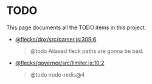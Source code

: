 # TODO

This page documents all the TODO items in this project.

- <a href='https://github.com/cha0s/flecks/tree/79b2d4e/packages/dox/src/parser.js#L309'>@flecks/dox/src/parser.js:309:6</a>
  > @todo Aliased fleck paths are gonna be bad.
- <a href='https://github.com/cha0s/flecks/tree/79b2d4e/packages/governor/src/limiter.js#L10'>@flecks/governor/src/limiter.js:10:2</a>
  > @todo node-redis@4
